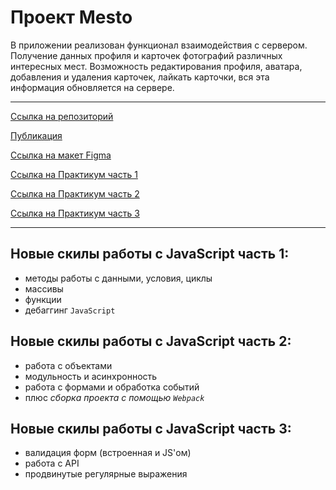 # Проект Mesto
В приложении реализован функционал взаимодействия с сервером. Получение данных профиля и карточек фотографий различных интересных мест. Возможность редактирования профиля, аватара, добавления и удаления карточек, лайкать карточки, вся эта информация обновляется на сервере.
_________________________________

[Ссылка на репозиторий](https://github.com/viperouss14/mesto-project-ff.git) <br>

[Публикация](https://viperouss14.github.io/mesto-project-ff/) <br>

[Ссылка на макет Figma](https://www.figma.com/file/bjyvbKKJN2naO0ucURl2Z0/JavaScript.-Sprint-5?node-id=0%3A1&mode=dev) <br>

[Ссылка на Практикум часть 1](https://practicum.yandex.ru/trainer/frontend-developer/lesson/b982cec5-e2c8-4b4a-957e-65e4b0e42bc1/) <br>

[Ссылка на Практикум часть 2](https://practicum.yandex.ru/learn/frontend-developer/courses/0a04a8d8-7b72-4369-83a4-93740fcd3211/sprints/225187/topics/b78b893e-facf-4ec3-b22c-1ef20eb0c298/lessons/5d23b681-3286-486f-a7bb-2c5c621f718d/) <br>

[Ссылка на Практикум часть 3](https://practicum.yandex.ru/learn/frontend-developer/courses/a3793345-ee99-494c-80ff-f56d627d5801/sprints/225191/topics/fe1eba55-4093-4074-bd7d-f9a213a87689/lessons/4b6e2a36-2450-4dae-aef6-71ab77a9230b/) <br>
________________________________

## Новые скилы работы с JavaScript часть 1:
- методы работы с данными, условия, циклы
- массивы
- функции
- дебаггинг `JavaScript`

## Новые скилы работы с JavaScript часть 2:
- работа с объектами
- модульность и асинхронность
- работа с формами и обработка событий
- плюс *сборка проекта с помощью `Webpack`*

## Новые скилы работы с JavaScript часть 3:
- валидация форм (встроенная и JS'ом)
- работа с API
- продвинутые регулярные выражения
